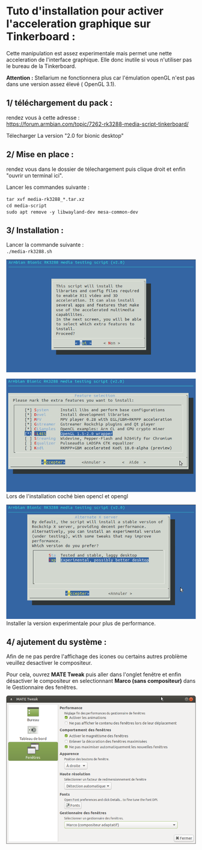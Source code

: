 # Tuto d'installation pour activer l'acceleration graphique sur Tinkerboard :

Cette manipulation est assez experimentale mais permet une nette acceleration de l'interface graphique. Elle donc inutile si vous n'utiliser pas le bureau de la Tinkerboard.

__Attention :__ Stellarium ne fonctionnera plus car l'émulation openGL n'est pas dans une version assez élevé ( OpenGL 3.1).

## 1/ téléchargement du pack :

rendez vous à cette adresse :   
https://forum.armbian.com/topic/7262-rk3288-media-script-tinkerboard/

Télecharger La version "2.0 for bionic desktop"

## 2/ Mise en place :

rendez vous dans le dossier de télechargement puis clique droit et enfin "ouvrir un terminal ici".

Lancer les commandes suivante :

`tar xvf media-rk3288_*.tar.xz`   
`cd media-script`   
`sudo apt remove -y libwayland-dev mesa-common-dev`   

## 3/ Installation :

Lancer la commande suivante :    
`./media-rk3288.sh`

![GPU](https://github.com/Patrick-81/NAFABox/raw/master/ConfigTinker/gpu_accel_1.png)   

![GPU](https://github.com/Patrick-81/NAFABox/raw/master/ConfigTinker/gpu_accel_2.png)   
Lors de l'installation coché bien opencl et opengl

![GPU](https://github.com/Patrick-81/NAFABox/raw/master/ConfigTinker/gpu_accel_3.png)   
Installer la version experimentale pour plus de performance.

## 4/ ajutement du système :

Afin de ne pas perdre l'affichage des icones ou certains autres problème veuillez desactiver le compositeur.

Pour cela, ouvrez __MATE Tweak__ puis aller dans l'onglet fenêtre et enfin désactiver le compositeur en selectionnant __Marco (sans compositeur)__ dans le Gestionnaire des fenêtres.

![GPU](https://github.com/Patrick-81/NAFABox/raw/master/ConfigTinker/gpu_accel_4.png)   
